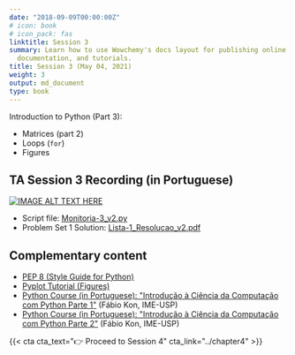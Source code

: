```yaml
---
date: "2018-09-09T00:00:00Z"
# icon: book
# icon_pack: fas
linktitle: Session 3
summary: Learn how to use Wowchemy's docs layout for publishing online courses, software
  documentation, and tutorials.
title: Session 3 (May 04, 2021)
weight: 3
output: md_document
type: book
---
```





Introduction to Python (Part 3):

- Matrices (part 2)
- Loops (`for`)
- Figures

## TA Session 3 Recording (in Portuguese)

[![IMAGE ALT TEXT HERE](https://img.youtube.com/vi/t4zG4EEcyMU/maxresdefault.jpg)](https://www.youtube.com/watch?v=t4zG4EEcyMU)

- Script file: [Monitoria-3_v2.py](../Monitoria-3_v2.py)
- Problem Set 1 Solution: [Lista-1_Resolucao_v2.pdf](../Lista-1_Resolucao_v2.pdf)


## Complementary content
- [PEP 8 (Style Guide for Python)](https://www.python.org/dev/peps/pep-0008/)
- [Pyplot Tutorial (Figures)](https://matplotlib.org/2.0.2/users/pyplot_tutorial.html)
- [Python Course (in Portuguese): "Introdução à Ciência da Computação com Python Parte 1"](https://www.coursera.org/learn/ciencia-computacao-python-conceitos) (Fábio Kon, IME-USP)
- [Python Course (in Portuguese): "Introdução à Ciência da Computação com Python Parte 2"](https://www.coursera.org/learn/ciencia-computacao-python-conceitos-2) (Fábio Kon, IME-USP)

{{< cta cta_text="👉 Proceed to Session 4" cta_link="../chapter4" >}}
